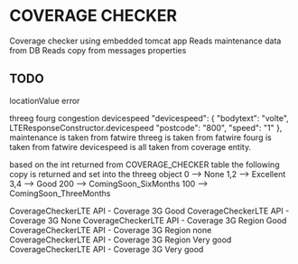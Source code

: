 # COVERAGE CHECKER
Coverage checker using embedded tomcat app
Reads maintenance data from DB
Reads copy from messages properties

## TODO
locationValue
error

threeg
fourg
congestion
devicespeed
"devicespeed": {
"bodytext": "volte",	LTEResponseConstructor.devicespeed
"postcode": "800",
"speed": "1"
},
maintenance is taken from fatwire
threeg is taken from fatwire
fourg is taken from fatwire
devicespeed is all taken from coverage entity.

based on the int returned from COVERAGE_CHECKER table the following copy is returned and set into the threeg object
0 --> None
1,2 --> Excellent
3,4 --> Good
200 --> ComingSoon_SixMonths
100 --> ComingSoon_ThreeMonths


CoverageCheckerLTE API - Coverage 3G Good
CoverageCheckerLTE API - Coverage 3G None
CoverageCheckerLTE API - Coverage 3G Region Good
CoverageCheckerLTE API - Coverage 3G Region none
CoverageCheckerLTE API - Coverage 3G Region Very good
CoverageCheckerLTE API - Coverage 3G Very good




